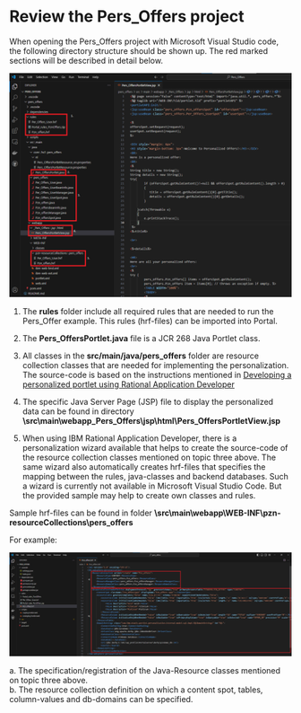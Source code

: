 # Review the Pers_Offers project

When opening the Pers_Offers project with Microsoft Visual Studio code, the following directory structure should be shown up. The red marked sections will be described in detail below.

![Pers_Offers MVC project overview](./images/Pers_offers_project_overview.png)  

1. The **rules** folder include all required rules that are needed to run the Pers_Offer example. This rules (hrf-files) can be imported into Portal.  

2. The **Pers_OffersPortlet.java** file is a JCR 268 Java Portlet class.

3. All classes in the **src/main/java/pers_offers** folder are resource collection classes that are needed for implementing the personalization. The source-code is based on the instructions mentioned in [Developing a personalized portlet using Rational Application Developer](../RAD/index.md)  

4. The specific Java Server Page (JSP) file to display the personalized data can be found in directory  **\src\main\webapp\_Pers_Offers\jsp\html\Pers_OffersPortletView.jsp**  

5. When using IBM Rational Application Developer, there is a personalization wizard available that helps to create the source-code of the resource collection classes mentioned on topic three above. The same wizard also automatically creates hrf-files that specifies the mapping between the rules, java-classes and backend databases. Such a wizard is currently not available in Microsoft Visual Studio Code. But the provided sample may help to create own classes and rules.  

Sample hrf-files can be found in folder **\src\main\webapp\WEB-INF\pzn-resourceCollections\pers_offers**  

For example:

![HRF File descriptions](./images/hrf_file_descriptions.png)  

a. The specification/registration of the Java-Resource classes mentioned on topic three above.  
b. The resource collection definition on which a content spot, tables, column-values and db-domains can be specified.  
